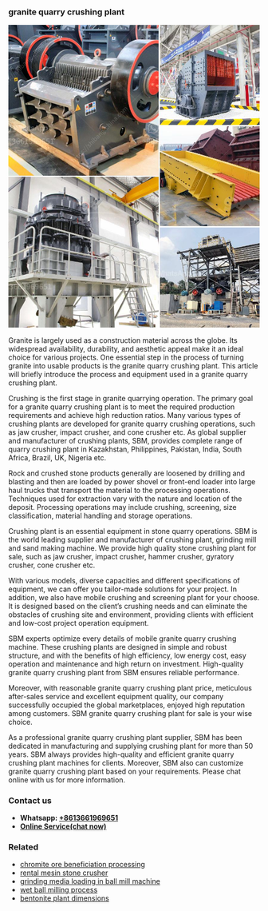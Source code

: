 <h3>granite quarry crushing plant</h3><img src='1708589548.jpg' alt=''><p>Granite is largely used as a construction material across the globe. Its widespread availability, durability, and aesthetic appeal make it an ideal choice for various projects. One essential step in the process of turning granite into usable products is the granite quarry crushing plant. This article will briefly introduce the process and equipment used in a granite quarry crushing plant.</p><p>Crushing is the first stage in granite quarrying operation. The primary goal for a granite quarry crushing plant is to meet the required production requirements and achieve high reduction ratios. Many various types of crushing plants are developed for granite quarry crushing operations, such as jaw crusher, impact crusher, and cone crusher etc. As global supplier and manufacturer of crushing plants, SBM, provides complete range of quarry crushing plant in Kazakhstan, Philippines, Pakistan, India, South Africa, Brazil, UK, Nigeria etc.</p><p>Rock and crushed stone products generally are loosened by drilling and blasting and then are loaded by power shovel or front-end loader into large haul trucks that transport the material to the processing operations. Techniques used for extraction vary with the nature and location of the deposit. Processing operations may include crushing, screening, size classification, material handling and storage operations.</p><p>Crushing plant is an essential equipment in stone quarry operations. SBM is the world leading supplier and manufacturer of crushing plant, grinding mill and sand making machine. We provide high quality stone crushing plant for sale, such as jaw crusher, impact crusher, hammer crusher, gyratory crusher, cone crusher etc.</p><p>With various models, diverse capacities and different specifications of equipment, we can offer you tailor-made solutions for your project. In addition, we also have mobile crushing and screening plant for your choose. It is designed based on the client’s crushing needs and can eliminate the obstacles of crushing site and environment, providing clients with efficient and low-cost project operation equipment.</p><p>SBM experts optimize every details of mobile granite quarry crushing machine. These crushing plants are designed in simple and robust structure, and with the benefits of high efficiency, low energy cost, easy operation and maintenance and high return on investment. High-quality granite quarry crushing plant from SBM ensures reliable performance.</p><p>Moreover, with reasonable granite quarry crushing plant price, meticulous after-sales service and excellent equipment quality, our company successfully occupied the global marketplaces, enjoyed high reputation among customers. SBM granite quarry crushing plant for sale is your wise choice.</p><p>As a professional granite quarry crushing plant supplier, SBM has been dedicated in manufacturing and supplying crushing plant for more than 50 years. SBM always provides high-quality and efficient granite quarry crushing plant machines for clients. Moreover, SBM also can customize granite quarry crushing plant based on your requirements. Please chat online with us for more information.</p><h3>Contact us</h3><ul><li><strong>Whatsapp:&nbsp;<a href="https://wa.me/8613661969651">+8613661969651</a></strong></li><li><a href="https://swt.shibang-china.com/?git&amp;zhl&amp;granite quarry crushing plant"><strong>Online Service(chat now)</strong></a></li></ul><h3>Related</h3><ul><li><a href='chromite ore beneficiation processing.md'>chromite ore beneficiation processing</a></li><li><a href='rental mesin stone crusher.md'>rental mesin stone crusher</a></li><li><a href='grinding media loading in ball mill machine.md'>grinding media loading in ball mill machine</a></li><li><a href='wet ball milling process.md'>wet ball milling process</a></li><li><a href='bentonite plant dimensions.md'>bentonite plant dimensions</a></li></ul>